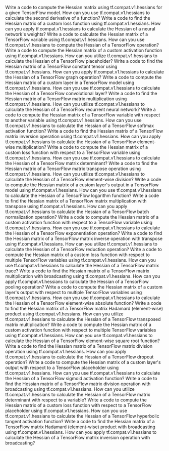 Write a code to compute the Hessian matrix using tf.compat.v1.hessians for a given TensorFlow model.
How can you use tf.compat.v1.hessians to calculate the second derivative of a function?
Write a code to find the Hessian matrix of a custom loss function using tf.compat.v1.hessians.
How can you apply tf.compat.v1.hessians to calculate the Hessian of a neural network's weights?
Write a code to calculate the Hessian matrix of a TensorFlow variable using tf.compat.v1.hessians.
How can you use tf.compat.v1.hessians to compute the Hessian of a TensorFlow operation?
Write a code to compute the Hessian matrix of a custom activation function using tf.compat.v1.hessians.
How can you utilize tf.compat.v1.hessians to calculate the Hessian of a TensorFlow placeholder?
Write a code to find the Hessian matrix of a TensorFlow constant tensor using tf.compat.v1.hessians.
How can you apply tf.compat.v1.hessians to calculate the Hessian of a TensorFlow graph operation?
Write a code to compute the Hessian matrix of a custom layer in a TensorFlow model using tf.compat.v1.hessians.
How can you use tf.compat.v1.hessians to calculate the Hessian of a TensorFlow convolutional layer?
Write a code to find the Hessian matrix of a TensorFlow matrix multiplication using tf.compat.v1.hessians.
How can you utilize tf.compat.v1.hessians to calculate the Hessian of a TensorFlow recurrent neural network?
Write a code to compute the Hessian matrix of a TensorFlow variable with respect to another variable using tf.compat.v1.hessians.
How can you use tf.compat.v1.hessians to calculate the Hessian of a TensorFlow softmax activation function?
Write a code to find the Hessian matrix of a TensorFlow matrix inversion operation using tf.compat.v1.hessians.
How can you apply tf.compat.v1.hessians to calculate the Hessian of a TensorFlow element-wise multiplication?
Write a code to compute the Hessian matrix of a custom loss function with respect to a TensorFlow variable using tf.compat.v1.hessians.
How can you use tf.compat.v1.hessians to calculate the Hessian of a TensorFlow matrix determinant?
Write a code to find the Hessian matrix of a TensorFlow matrix transpose operation using tf.compat.v1.hessians.
How can you utilize tf.compat.v1.hessians to calculate the Hessian of a TensorFlow element-wise division?
Write a code to compute the Hessian matrix of a custom layer's output in a TensorFlow model using tf.compat.v1.hessians.
How can you use tf.compat.v1.hessians to calculate the Hessian of a TensorFlow logarithm function?
Write a code to find the Hessian matrix of a TensorFlow matrix multiplication with transpose using tf.compat.v1.hessians.
How can you apply tf.compat.v1.hessians to calculate the Hessian of a TensorFlow batch normalization operation?
Write a code to compute the Hessian matrix of a custom activation function with respect to a TensorFlow variable using tf.compat.v1.hessians.
How can you use tf.compat.v1.hessians to calculate the Hessian of a TensorFlow exponentiation operation?
Write a code to find the Hessian matrix of a TensorFlow matrix inverse operation with transpose using tf.compat.v1.hessians.
How can you utilize tf.compat.v1.hessians to calculate the Hessian of a TensorFlow reduction operation?
Write a code to compute the Hessian matrix of a custom loss function with respect to multiple TensorFlow variables using tf.compat.v1.hessians.
How can you use tf.compat.v1.hessians to calculate the Hessian of a TensorFlow matrix trace?
Write a code to find the Hessian matrix of a TensorFlow matrix multiplication with broadcasting using tf.compat.v1.hessians.
How can you apply tf.compat.v1.hessians to calculate the Hessian of a TensorFlow pooling operation?
Write a code to compute the Hessian matrix of a custom layer's output with respect to multiple TensorFlow variables using tf.compat.v1.hessians.
How can you use tf.compat.v1.hessians to calculate the Hessian of a TensorFlow element-wise absolute function?
Write a code to find the Hessian matrix of a TensorFlow matrix Hadamard (element-wise) product using tf.compat.v1.hessians.
How can you utilize tf.compat.v1.hessians to calculate the Hessian of a TensorFlow transposed matrix multiplication?
Write a code to compute the Hessian matrix of a custom activation function with respect to multiple TensorFlow variables using tf.compat.v1.hessians.
How can you use tf.compat.v1.hessians to calculate the Hessian of a TensorFlow element-wise square root function?
Write a code to find the Hessian matrix of a TensorFlow matrix division operation using tf.compat.v1.hessians.
How can you apply tf.compat.v1.hessians to calculate the Hessian of a TensorFlow dropout operation?
Write a code to compute the Hessian matrix of a custom layer's output with respect to a TensorFlow placeholder using tf.compat.v1.hessians.
How can you use tf.compat.v1.hessians to calculate the Hessian of a TensorFlow sigmoid activation function?
Write a code to find the Hessian matrix of a TensorFlow matrix division operation with broadcasting using tf.compat.v1.hessians.
How can you utilize tf.compat.v1.hessians to calculate the Hessian of a TensorFlow matrix determinant with respect to a variable?
Write a code to compute the Hessian matrix of a custom loss function with respect to a TensorFlow placeholder using tf.compat.v1.hessians.
How can you use tf.compat.v1.hessians to calculate the Hessian of a TensorFlow hyperbolic tangent activation function?
Write a code to find the Hessian matrix of a TensorFlow matrix Hadamard (element-wise) product with broadcasting using tf.compat.v1.hessians.
How can you apply tf.compat.v1.hessians to calculate the Hessian of a TensorFlow matrix inversion operation with broadcasting?
